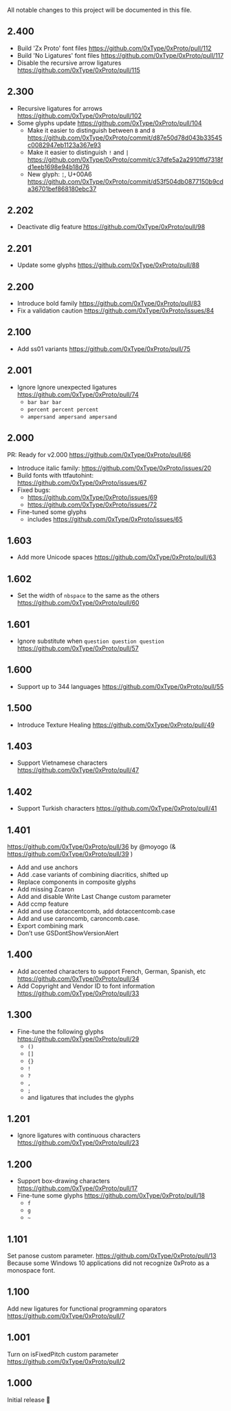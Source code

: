 All notable changes to this project will be documented in this file.

## 2.400

- Build 'Zx Proto' font files https://github.com/0xType/0xProto/pull/112
- Build 'No Ligatures' font files https://github.com/0xType/0xProto/pull/117
- Disable the recursive arrow ligatures https://github.com/0xType/0xProto/pull/115

## 2.300

- Recursive ligatures for arrows https://github.com/0xType/0xProto/pull/102
- Some glyphs update https://github.com/0xType/0xProto/pull/104
  - Make it easier to distinguish between `B` and `8` https://github.com/0xType/0xProto/commit/d87e50d78d043b33545c0082947eb1123a367e93
  - Make it easier to distinguish `!` and `|` https://github.com/0xType/0xProto/commit/c37dfe5a2a2910ffd7318fd1eeb1698e94b18d76
  - New glyph: `¦`, U+00A6 https://github.com/0xType/0xProto/commit/d53f504db0877150b9cda36701bef868180ebc37

## 2.202

- Deactivate dlig feature https://github.com/0xType/0xProto/pull/98

## 2.201

- Update some glyphs https://github.com/0xType/0xProto/pull/88

## 2.200

- Introduce bold family https://github.com/0xType/0xProto/pull/83
- Fix a validation caution https://github.com/0xType/0xProto/issues/84

## 2.100

- Add ss01 variants https://github.com/0xType/0xProto/pull/75

## 2.001

- Ignore Ignore unexpected ligatures https://github.com/0xType/0xProto/pull/74
  - `bar bar bar`
  - `percent percent percent`
  - `ampersand ampersand ampersand`

## 2.000

PR: Ready for v2.000 https://github.com/0xType/0xProto/pull/66

- Introduce italic family: https://github.com/0xType/0xProto/issues/20
- Build fonts with ttfautohint: https://github.com/0xType/0xProto/issues/67
- Fixed bugs:
  - https://github.com/0xType/0xProto/issues/69
  - https://github.com/0xType/0xProto/issues/72
- Fine-tuned some glyphs
  - includes https://github.com/0xType/0xProto/issues/65

## 1.603

- Add more Unicode spaces https://github.com/0xType/0xProto/pull/63

## 1.602

- Set the width of `nbspace` to the same as the others https://github.com/0xType/0xProto/pull/60

## 1.601

- Ignore substitute when `question question question` https://github.com/0xType/0xProto/pull/57

## 1.600

- Support up to 344 languages https://github.com/0xType/0xProto/pull/55

## 1.500

- Introduce Texture Healing https://github.com/0xType/0xProto/pull/49

## 1.403

- Support Vietnamese characters https://github.com/0xType/0xProto/pull/47

## 1.402

- Support Turkish characters https://github.com/0xType/0xProto/pull/41

## 1.401

https://github.com/0xType/0xProto/pull/36 by @moyogo (& https://github.com/0xType/0xProto/pull/39 )

- Add and use anchors
- Add .case variants of combining diacritics, shifted up
- Replace components in composite glyphs
- Add missing Zcaron
- Add and disable Write Last Change custom parameter
- Add ccmp feature
- Add and use dotaccentcomb, add dotaccentcomb.case
- Add and use caroncomb, caroncomb.case.
- Export combining mark
- Don’t use GSDontShowVersionAlert

## 1.400

- Add accented characters to support French, German, Spanish, etc https://github.com/0xType/0xProto/pull/34
- Add Copyright and Vendor ID to font information https://github.com/0xType/0xProto/pull/33

## 1.300

- Fine-tune the following glyphs https://github.com/0xType/0xProto/pull/29
  - `()`
  - `[]`
  - `{}`
  - `!`
  - `?`
  - `,`
  - `;`
  - and ligatures that includes the glyphs

## 1.201

- Ignore ligatures with continuous characters https://github.com/0xType/0xProto/pull/23

## 1.200

- Support box-drawing characters https://github.com/0xType/0xProto/pull/17
- Fine-tune some glyphs https://github.com/0xType/0xProto/pull/18
  - `f`
  - `g`
  - `~`

## 1.101

Set panose custom parameter. https://github.com/0xType/0xProto/pull/13
Because some Windows 10 applications did not recognize 0xProto as a monospace font.

## 1.100

Add new ligatures for functional programming oparators https://github.com/0xType/0xProto/pull/7

## 1.001

Turn on isFixedPitch custom parameter https://github.com/0xType/0xProto/pull/2

## 1.000

Initial release :tada: